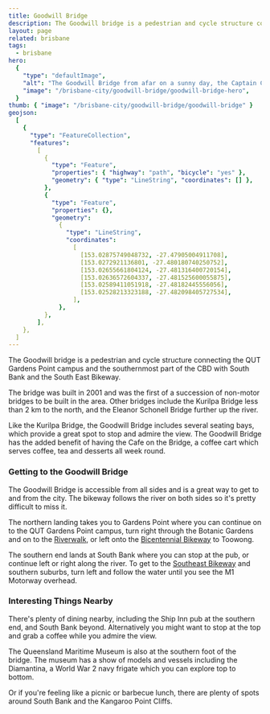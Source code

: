 ```yaml
---
title: Goodwill Bridge
description: The Goodwill bridge is a pedestrian and cycle structure connecting the QUT Gardens Point campus and the southernmost part of the CBD with South Bank and the South East Bikeway.
layout: page
related: brisbane
tags:
  - brisbane
hero:
  {
    "type": "defaultImage",
    "alt": "The Goodwill Bridge from afar on a sunny day, the Captain Cook Bridge and Kangaroo Point in the background.",
    "image": "/brisbane-city/goodwill-bridge/goodwill-bridge-hero",
  }
thumb: { "image": "/brisbane-city/goodwill-bridge/goodwill-bridge" }
geojson:
  [
    {
      "type": "FeatureCollection",
      "features":
        [
          {
            "type": "Feature",
            "properties": { "highway": "path", "bicycle": "yes" },
            "geometry": { "type": "LineString", "coordinates": [] },
          },
          {
            "type": "Feature",
            "properties": {},
            "geometry":
              {
                "type": "LineString",
                "coordinates":
                  [
                    [153.02875749048732, -27.47905004911708],
                    [153.0272921136801, -27.480180740250752],
                    [153.02655661804124, -27.481316400720154],
                    [153.02636572604337, -27.481525600055875],
                    [153.02589411051918, -27.48182445556056],
                    [153.02528213323188, -27.482098405727534],
                  ],
              },
          },
        ],
    },
  ]
---
```


The Goodwill bridge is a pedestrian and cycle structure connecting the QUT Gardens Point campus and the southernmost part of the CBD with South Bank and the South East Bikeway.

The bridge was built in 2001 and was the first of a succession of non-motor bridges to be built in the area. Other bridges include the Kurilpa Bridge less than 2 km to the north, and the Eleanor Schonell Bridge further up the river.

Like the Kurilpa Bridge, the Goodwill Bridge includes several seating bays, which provide a great spot to stop and admire the view. The Goodwill Bridge has the added benefit of having the Cafe on the Bridge, a coffee cart which serves coffee, tea and desserts all week round.

### Getting to the Goodwill Bridge

The Goodwill Bridge is accessible from all sides and is a great way to get to and from the city. The bikeway follows the river on both sides so it's pretty difficult to miss it.

The northern landing takes you to Gardens Point where you can continue on to the QUT Gardens Point campus, turn right through the Botanic Gardens and on to the [Riverwalk](/brisbane-city/riverwalk), or left onto the [Bicentennial Bikeway](/brisbane-city/bicentennial-bikeway) to Toowong.

The southern end lands at South Bank where you can stop at the pub, or continue left or right along the river. To get to the [Southeast Bikeway](/brisbane-city/southeast-freeway-bikeway) and southern suburbs, turn left and follow the water until you see the M1 Motorway overhead.

### Interesting Things Nearby

There's plenty of dining nearby, including the Ship Inn pub at the southern end, and South Bank beyond. Alternatively you might want to stop at the top and grab a coffee while you admire the view.

The Queensland Maritime Museum is also at the southern foot of the bridge. The museum has a show of models and vessels including the Diamantina, a World War 2 navy frigate which you can explore top to bottom.

Or if you're feeling like a picnic or barbecue lunch, there are plenty of spots around South Bank and the Kangaroo Point Cliffs.
